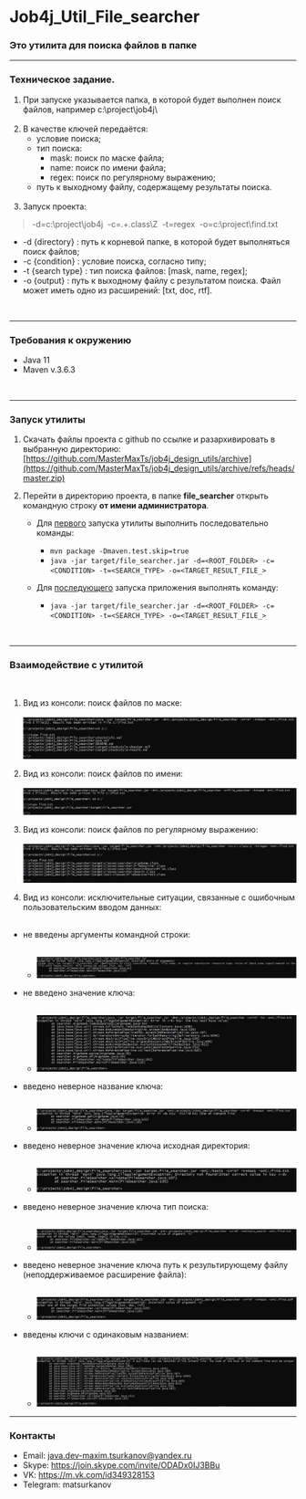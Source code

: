 # Job4j_Util_File_searcher
### Это утилита для поиска файлов в папке


___
### Техническое задание.

1. При запуске указывается папка, в которой будет выполнен поиск файлов, например c:\project\job4j\ <br><br>
2. В качестве ключей передаётся:
   - условие поиска;
   - тип поиска:
     - mask: поиск по маске файла;
     - name: поиск по имени файла;
     - regex: поиск по регулярному выражению;
   - путь к выходному файлу, содержащему результаты поиска. <br><br>
3. Запуск проекта:

 > -d=c:\project\job4j&nbsp;&nbsp;-c=.+\.class\Z&nbsp;&nbsp;-t=regex&nbsp;&nbsp;-o=c:\project\find.txt

 - -d {directory} : путь к корневой папке, в которой будет выполняться поиск файлов;
 - -c {condition} : условие поиска, согласно типу;
 - -t {search type} : тип поиска файлов: [mask, name, regex];
 - -o {output} : путь к выходному файлу с результатом поиска. Файл может иметь одно из расширений: [txt, doc, rtf].

<br>

___
### Требования к окружению

- Java 11
- Maven v.3.6.3

<br>

---
### Запуск утилиты

1. Скачать файлы проекта с github по ссылке и разархивировать в выбранную директорию:<br>
   [https://github.com/MasterMaxTs/job4j_design_utils/archive](https://github.com/MasterMaxTs/job4j_design_utils/archive/refs/heads/master.zip)


2. Перейти в директорию проекта, в папке <b>file_searcher</b> открыть командную строку <b>от имени администратора</b>.</br>
    - Для <ins>первого</ins> запуска утилиты выполнить последовательно команды:
        - ```mvn package -Dmaven.test.skip=true```
        - ```java -jar target/file_searcher.jar -d=<ROOT_FOLDER> -c=<CONDITION> -t=<SEARCH_TYPE> -o=<TARGET_RESULT_FILE_>```

    - Для <ins>последующего</ins> запуска приложения выполнять команду:
        - ```java -jar target/file_searcher.jar -d=<ROOT_FOLDER> -c=<CONDITION> -t=<SEARCH_TYPE> -o=<TARGET_RESULT_FILE_>```

<br>

___
### Взаимодействие с утилитой
<br>

1. Вид из консоли: поиск файлов по маске:<br><br>
   ![img.png](img/find-by-mask-success.JPG)


2. Вид из консоли: поиск файлов по имени:<br><br>
   ![img.png](img/find-by-name-success.JPG)


3. Вид из консоли: поиск файлов по регулярному выражению:<br><br>
   ![img.png](img/find-by-regex-success.JPG)


4. Вид из консоли: исключительные ситуации, связанные с ошибочным пользовательским вводом данных:<br><br>
 - не введены аргументы командной строки:
<br><br>
   - ![img.png](img/error-missing-key.JPG)


- не введено значение ключа:
<br><br>
    - ![img.png](img/error-key-without-value.JPG)


- введенo неверное название ключа:
<br><br>
    - ![img.png](img/error-invalid-key-name.JPG)


- введенo неверное значение ключа исходная директория:
<br><br>
    - ![img.png](img/error-invalid-key(-d)-value.JPG)


- введенo неверное значение ключа тип поиска:
  <br><br>
    - ![img.png](img/error-invalid-key-value.JPG)


- введенo неверное значение ключа путь к результирующему файлу (неподдерживаемое расширение файла):
  <br><br>
    - ![img.png](img/error-invalid-target-file-extension.JPG)
  

- введены ключи с одинаковым названием:
  <br><br>
    - ![img.png](img/error-find-duplicate-keys.JPG)

___
### Контакты
* Email: java.dev-maxim.tsurkanov@yandex.ru
* Skype: https://join.skype.com/invite/ODADx0IJ3BBu
* VK: https://m.vk.com/id349328153
* Telegram: matsurkanov